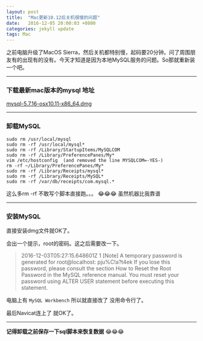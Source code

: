 ```yaml
---
layout: post
title:  "Mac更新10.12后关机很慢的问题"
date:   2016-12-05 20:00:03 +0800
categories: jekyll update
tags: Mac
---
```


之前电脑升级了MacOS Sierra，然后关机都特别慢，起码要20分钟。问了周围朋友有的出现有的没有。今天才知道是因为本地MySQL服务的问题。So那就重新装一个吧。

---

### 下载最新mac版本的mysql 地址 

[mysql-5.7.16-osx10.11-x86_64.dmg](http://dev.mysql.com/downloads/file/?id=466265)

---

### 卸载MySQL

```
sudo rm /usr/local/mysql
sudo rm -rf /usr/local/mysql*
sudo rm -rf /Library/StartupItems/MySQLCOM
sudo rm -rf /Library/PreferencePanes/My*
vim /etc/hostconfig  (and removed the line MYSQLCOM=-YES-)
rm -rf ~/Library/PreferencePanes/My*
sudo rm -rf /Library/Receipts/mysql*
sudo rm -rf /Library/Receipts/MySQL*
sudo rm -rf /var/db/receipts/com.mysql.*
```

这么多rm -rf 不敢写个脚本直接跑。。。 😂😂😂 虽然机器比我靠谱

---

### 安装MySQL

直接安装dmg文件就OK了。

会出一个提示，root的密码。这之后需要改一下。

>2016-12-03T05:27:15.648601Z 1 [Note] A temporary password is generated for root@localhost: 
pju%C!a?t4ek
If you lose this password, please consult the section How to Reset the Root Password in the MySQL reference manual.
You must reset your password using ALTER USER statement before executing this statement.

电脑上有 ```MySQL Workbench``` 所以就直接改了 没用命令行了。

最后Navicat连上了 就OK了。 

---

**记得卸载之前保存一下sql脚本来恢复数据** 😂😂😂


